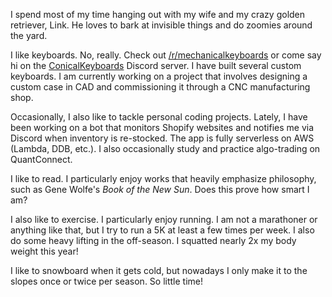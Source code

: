 I spend most of my time hanging out with my wife and my crazy golden retriever, Link. He loves to bark at invisible things and do zoomies around the yard.

I like keyboards. No, really. Check out [/r/mechanicalkeyboards](https://old.reddit.com/r/MechanicalKeyboards/) or come say hi on the [ConicalKeyboards](https://conicalkeyboards.com/) Discord server. I have built several custom keyboards. I am currently working on a project that involves designing a custom case in CAD and commissioning it through a CNC manufacturing shop.

Occasionally, I also like to tackle personal coding projects. Lately, I have been working on a bot that monitors Shopify websites and notifies me via Discord when inventory is re-stocked. The app is fully serverless on AWS (Lambda, DDB, etc.). I also occasionally study and practice algo-trading on QuantConnect.

I like to read. I particularly enjoy works that heavily emphasize philosophy, such as Gene Wolfe's _Book of the New Sun_. Does this prove how smart I am?

I also like to exercise. I particularly enjoy running. I am not a marathoner or anything like that, but I try to run a 5K at least a few times per week. I also do some heavy lifting in the off-season. I squatted nearly 2x my body weight this year!

I like to snowboard when it gets cold, but nowadays I only make it to the slopes once or twice per season. So little time!
